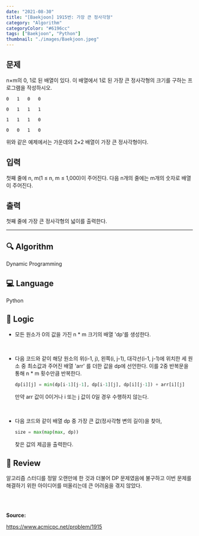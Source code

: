 ```yaml
---
date: "2021-08-30"
title: "[Baekjoon] 1915번: 가장 큰 정사각형"
category: "Algorithm"
categoryColor: "#6196cc"
tags: ["Baekjoon", "Python"]
thumbnail: "./images/Baekjoon.jpeg"
---
```


## 문제

n×m의 0, 1로 된 배열이 있다. 이 배열에서 1로 된 가장 큰 정사각형의 크기를 구하는 프로그램을 작성하시오.

```
0   1   0   0

0   1   1   1

1   1   1   0

0   0   1   0
```

위와 같은 예제에서는 가운데의 2×2 배열이 가장 큰 정사각형이다.

## 입력

첫째 줄에 n, m(1 ≤ n, m ≤ 1,000)이 주어진다. 다음 n개의 줄에는 m개의 숫자로 배열이 주어진다.

## 출력

첫째 줄에 가장 큰 정사각형의 넓이를 출력한다.

<hr />

## 🔍 Algorithm

Dynamic Programming


## 💻 Language

Python

## 📍 Logic

- 모든 원소가 0의 값을 가진 n \* m 크기의 배열 'dp'를 생성한다.

<br />

- 다음 코드와 같이 해당 원소의 위(i-1, j), 왼쪽(i, j-1), 대각선(i-1, j-1)에 위치한 세 원소 중 최소값과 주어진 배열 'arr' 를 더한 값을 dp에 선언한다. 이를 2중 반복문을 통해 n \* m 횟수만큼 반복한다.
  ```python
  dp[i][j] = min(dp[i-1][j-1], dp[i-1][j], dp[i][j-1]) + arr[i][j]
  ```
  만약 arr 값이 0이거나 i 또는 j 값이 0일 경우 수행하지 않는다.

<br />

- 다음 코드와 같이 배열 dp 중 가장 큰 값(정사각형 변의 길이)을 찾아,
  ```python
  size = max(map(max, dp))
  ```
  찾은 값의 제곱을 출력한다.

## 📝 Review

알고리즘 스터디를 정말 오랜만에 한 것과 더불어 DP 문제였음에 불구하고 이번 문제를 해결하기 위한 아이디어를 떠올리는데 큰 어려움을 겪지 않았다.

<br />
<br />

**Source:**

https://www.acmicpc.net/problem/1915
